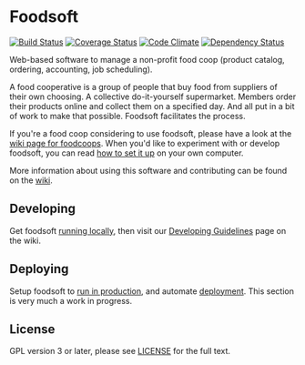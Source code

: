 Foodsoft
=========
[![Build Status](https://travis-ci.org/foodcoops/foodsoft.png?branch=master)](https://travis-ci.org/foodcoops/foodsoft)
[![Coverage Status](https://coveralls.io/repos/foodcoops/foodsoft/badge.png?branch=master)](https://coveralls.io/r/foodcoops/foodsoft?branch=master)
[![Code Climate](https://codeclimate.com/github/foodcoops/foodsoft.png)](https://codeclimate.com/github/foodcoops/foodsoft)
[![Dependency Status](https://gemnasium.com/foodcoops/foodsoft.png)](https://gemnasium.com/foodcoops/foodsoft)

Web-based software to manage a non-profit food coop (product catalog, ordering, accounting, job scheduling).

A food cooperative is a group of people that buy food from suppliers of their own choosing. A collective do-it-yourself supermarket. Members  order their products online and collect them on a specified day. And all put in a bit of work to make that possible. Foodsoft facilitates the process.

If you're a food coop considering to use foodsoft, please have a look at the [wiki page for foodcoops](https://github.com/foodcoops/foodsoft/wiki/For-foodcoops). When you'd like to experiment with or develop foodsoft, you can read [how to set it up](https://github.com/foodcoops/foodsoft/blob/master/doc/SETUP_DEVELOPMENT.md) on your own computer.

More information about using this software and contributing can be found on the [wiki](https://github.com/foodcoops/foodsoft/wiki).


Developing
----------

Get foodsoft [running locally](https://github.com/foodcoops/foodsoft/blob/master/doc/SETUP_DEVELOPMENT.md),
then visit our [Developing Guidelines](https://github.com/foodcoops/foodsoft/wiki/Developing-Guidelines)
page on the wiki.


Deploying
---------

Setup foodsoft to [run in production](https://github.com/foodcoops/foodsoft/blob/master/doc/SETUP_PRODUCTION.md),
and automate [deployment](https://github.com/foodcoops/foodsoft/blob/master/doc/DEPLOYMENT.md). This section is
very much a work in progress.


License
-------

GPL version 3 or later, please see
[LICENSE](https://github.com/foodcoops/foodsoft/blob/master/LICENSE)
for the full text.

